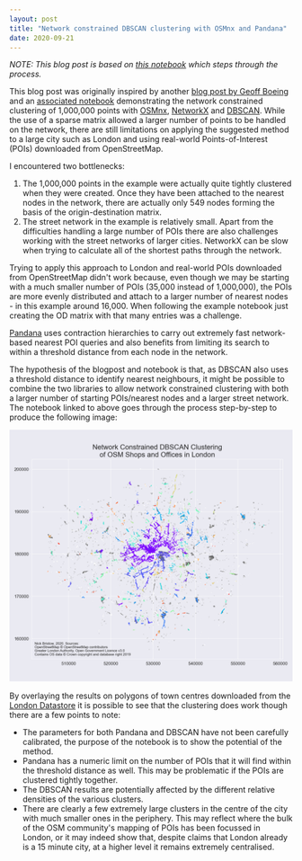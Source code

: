 ```yaml
---
layout: post
title: "Network constrained DBSCAN clustering with OSMnx and Pandana"
date: 2020-09-21
---
```


*NOTE: This blog post is based on [this notebook](https://github.com/AtelierLibre/blog_post_notebooks/blob/master/200921_Network_constrained_clustering.ipynb) which steps through the process.*

This blog post was originally inspired by another [blog post by Geoff Boeing](https://geoffboeing.com/2018/04/network-based-spatial-clustering/#more-3125) and an [associated notebook](https://github.com/gboeing/network-clustering/blob/master/network-clustering-node-based.ipynb) demonstrating the network constrained clustering of 1,000,000 points with [OSMnx](https://github.com/gboeing/osmnx), [NetworkX](https://networkx.github.io/) and [DBSCAN](https://scikit-learn.org/stable/modules/generated/sklearn.cluster.DBSCAN.html). While the use of a sparse matrix allowed a larger number of points to be handled on the network, there are still limitations on applying the suggested method to a large city such as London and using real-world Points-of-Interest (POIs) downloaded from OpenStreetMap.

I encountered two bottlenecks:

1. The 1,000,000 points in the example were actually quite tightly clustered when they were created. Once they have been attached to the nearest nodes in the network, there are actually only 549 nodes forming the basis of the origin-destination matrix.
2. The street network in the example is relatively small. Apart from the difficulties handling a large number of POIs there are also challenges working with the street networks of larger cities. NetworkX can be slow when trying to calculate all of the shortest paths through the network.

Trying to apply this approach to London and real-world POIs downloaded from OpenStreetMap didn't work because, even though we may be starting with a much smaller number of POIs (35,000 instead of 1,000,000), the POIs are more evenly distributed and attach to a larger number of nearest nodes - in this example around 16,000. When following the example notebook just creating the OD matrix with that many entries was a challenge.

[Pandana](https://github.com/UDST/pandana) uses contraction hierarchies to carry out extremely fast network-based nearest POI queries and also benefits from limiting its search to within a threshold distance from each node in the network.

The hypothesis of the blogpost and notebook is that, as DBSCAN also uses a threshold distance to identify nearest neighbours, it might be possible to combine the two libraries to allow network constrained clustering with both a larger number of starting POIs/nearest nodes and a larger street network. The notebook linked to above goes through the process step-by-step to produce the following image:

![Network constrained clustering shops and offices in London](/images/London_network_constrained_clustering.png "Network constrained clustering shops and offices in London")

By overlaying the results on polygons of town centres downloaded from the [London Datastore](https://data.london.gov.uk/) it is possible to see that the clustering does work though there are a few points to note:

- The parameters for both Pandana and DBSCAN have not been carefully calibrated, the purpose of the notebook is to show the potential of the method.
- Pandana has a numeric limit on the number of POIs that it will find within the threshold distance as well. This may be problematic if the POIs are clustered tightly together.
- The DBSCAN results are potentially affected by the different relative densities of the various clusters.
- There are clearly a few extremely large clusters in the centre of the city with much smaller ones in the periphery. This may reflect where the bulk of the OSM community's mapping of POIs has been focussed in London, or it may indeed show that, despite claims that London already is a 15 minute city, at a higher level it remains extremely centralised.
